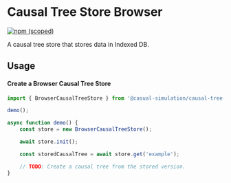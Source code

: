 # Causal Tree Store Browser

[![npm (scoped)](https://img.shields.io/npm/v/@casual-simulation/causal-tree-store-browser.svg)](https://www.npmjs.com/package/@casual-simulation/causal-tree-store-browser)

A causal tree store that stores data in Indexed DB.

## Usage

#### Create a Browser Causal Tree Store

```typescript
import { BrowserCausalTreeStore } from '@casual-simulation/causal-tree-store-browser';

demo();

async function demo() {
    const store = new BrowserCausalTreeStore();

    await store.init();

    const storedCausalTree = await store.get('example');

    // TODO: Create a causal tree from the stored version.
}
```
